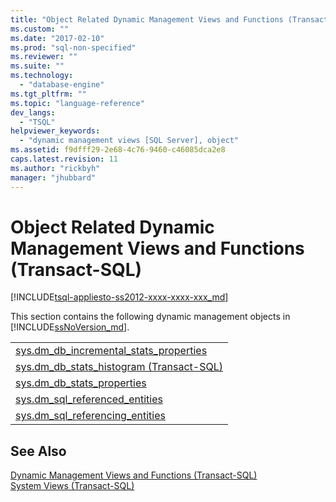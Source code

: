 ```yaml
---
title: "Object Related Dynamic Management Views and Functions (Transact-SQL) | Microsoft Docs"
ms.custom: ""
ms.date: "2017-02-10"
ms.prod: "sql-non-specified"
ms.reviewer: ""
ms.suite: ""
ms.technology: 
  - "database-engine"
ms.tgt_pltfrm: ""
ms.topic: "language-reference"
dev_langs: 
  - "TSQL"
helpviewer_keywords: 
  - "dynamic management views [SQL Server], object"
ms.assetid: f9dfff29-2e68-4c76-9460-c46085dca2e8
caps.latest.revision: 11
ms.author: "rickbyh"
manager: "jhubbard"
---
```

# Object Related Dynamic Management Views and Functions (Transact-SQL)
[!INCLUDE[tsql-appliesto-ss2012-xxxx-xxxx-xxx_md](../../../integration-services/system/stored-procedures/includes/tsql-appliesto-ss2012-xxxx-xxxx-xxx-md.md)]

  This section contains the following dynamic management objects in [!INCLUDE[ssNoVersion_md](../../../advanced-analytics/r-services/includes/ssnoversion-md.md)].  
  
||  
|-|  
| [sys.dm_db_incremental_stats_properties](../../../relational-databases/reference/system-dynamic-management-views/sys.dm-db-incremental-stats-properties-transact-sql.md)|
|[sys.dm_db_stats_histogram (Transact-SQL)](../../../relational-databases/reference/system-dynamic-management-views/sys.dm-db-stats-histogram-transact-sql.md)| 
|[sys.dm_db_stats_properties](../../../relational-databases/reference/system-dynamic-management-views/sys.dm-db-stats-properties-transact-sql.md)| 
|[sys.dm_sql_referenced_entities](../../../relational-databases/reference/system-dynamic-management-views/sys.dm-sql-referenced-entities-transact-sql.md)|  
|[sys.dm_sql_referencing_entities](../../../relational-databases/reference/system-dynamic-management-views/sys.dm-sql-referencing-entities-transact-sql.md)|  
 
  
  
## See Also  
 [Dynamic Management Views and Functions &#40;Transact-SQL&#41;](../Topic/Dynamic%20Management%20Views%20and%20Functions%20\(Transact-SQL\).md)   
 [System Views &#40;Transact-SQL&#41;](../Topic/System%20Views%20\(Transact-SQL\).md)  
  
  